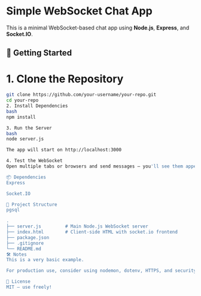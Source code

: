 # Simple WebSocket Chat App

This is a minimal WebSocket-based chat app using **Node.js**, **Express**, and **Socket.IO**.

## 🚀 Getting Started

# 1. Clone the Repository

```bash
git clone https://github.com/your-username/your-repo.git
cd your-repo
2. Install Dependencies
bash
npm install

3. Run the Server
bash
node server.js

The app will start on http://localhost:3000

4. Test the WebSocket
Open multiple tabs or browsers and send messages — you'll see them appear in real-time!

📦 Dependencies
Express

Socket.IO

📁 Project Structure
pgsql

.
├── server.js         # Main Node.js WebSocket server
├── index.html        # Client-side HTML with socket.io frontend
├── package.json
├── .gitignore
└── README.md
🛠️ Notes
This is a very basic example.

For production use, consider using nodemon, dotenv, HTTPS, and security middleware.

📄 License
MIT — use freely!
